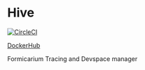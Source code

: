# Hive

[![CircleCI](https://circleci.com/gh/formicarium/hive.svg?style=svg)](https://circleci.com/gh/formicarium/hive)

[DockerHub](https://hub.docker.com/r/formicarium/hive/)

Formicarium Tracing and Devspace manager
